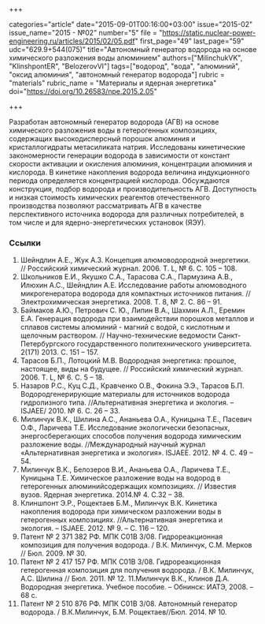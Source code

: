 +++

categories="article"
date="2015-09-01T00:16:00+03:00"
issue="2015-02"
issue_name="2015 - №02"
number="5"
file = "https://static.nuclear-power-engineering.ru/articles/2015/02/05.pdf"
first_page="49"
last_page="59"
udc="629.9+544(075)"
title="Автономный генератор водорода на основе химического разложения воды алюминием"
authors=["MilinchukVK", "KlinshpontER", "BelozerovVI"]
tags=["водород", "вода", "алюминий", "оксид алюминия", "автономный генератор водорода"]
rubric = "materials"
rubric_name = "Материалы и ядерная энергетика"
doi="https://doi.org/10.26583/npe.2015.2.05"

+++

Разработан автономный генератор водорода (АГВ) на основе химического разложения воды в гетерогенных композициях, содержащих высокодисперсный порошок алюминия и кристаллогидраты метасиликата натрия. Исследованы кинетические закономерности генерации водорода в зависимости от констант скорости активации и окисления алюминия, концентрации алюминия и кислорода. В кинетике накопления водорода величина индукционного периода определяется концентрацией кислорода. Обсуждаются конструкция, подбор водорода и производительность АГВ. Доступность и низкая стоимость химических реагентов отечественного производства позволяют рассматривать АГВ в качестве перспективного источника водорода для различных потребителей, в том числе и для ядерно-энергетических установок (ЯЭУ).

### Ссылки

1. Шейндлин А.Е., Жук А.З. Концепция алюмоводородной энергетики. // Российский химический журнал. 2006. Т. L, № 6. С. 105 – 108.
2. Школьников Е.И., Якушко C.А., Тарасова С.А., Пармузина А.В., Илюхин А.С., Шейндлин А.Е. Исследование работы алюмоводного микрогенератора водорода для компактных источников питания. // Электрохимическая энергетика. 2008. Т. 8, № 2. С. 86 – 91.
3. Баймаков А.Ю., Петрович С. Ю., Липин В.А., Шахмин А.Л., Еремин Е.А. Генерация водорода при взаимодействии порошков металлов и сплавов системы алюминий - магний с водой, с кислотным и щелочным раствором. // Научно-технические ведомости Санкт-Петербургского государственного политехнического университета. 2(171) 2013. С. 151 – 157.
4. Тарасов Б.П., Лотоцкий М.В. Водородная энергетика: прошлое, настоящее, виды на будущее. // Российский химический журнал. 2006. Т. L, № 6. С. 5 – 18.
5. Назаров Р.С., Куц С.Д., Кравченко О.В., Фокина Э.Э., Тарасов Б.П. Водородгенерирующие материалы для источников водорода гидролизного типа. //Альтернативная энергетика и экология. – ISJAEE/ 2010. № 6. С. 26 – 33.
6. Милинчук В.К., Шилина А.С., Ананьева О.А., Куницына Т.Е., Пасевич О.Ф., Ларичева Т.Е. Исследование экологически безопасных, энергосберегающих способов получения водорода химическим разложение воды. //Международный научный журнал «Альтернативная энергетика и экология». ISJAEE. 2012. № 4. С. 49 – 54.
7. Милинчук В.К., Белозеров В.И., Ананьева О.А., Ларичева Т.Е., Куницына Т.Е. Химическое разложение воды на водород в гетерогенных алюминийсодержащих композициях. // Известия вузов. Ядерная энергетика. 2014.№ 4. С.32 – 38.
8. Клиншпонт Э.Р., Рощектаев Б.М., Милинчук В.К. Кинетика накопления водорода при химическом разложении воды в гетерогенных композициях. //Альтернативная энергетика и экология. – ISJAEE. 2012. № 9. – С. 116 – 120.
9. Патент № 2 371 382 РФ. МПК С01В 3/08. Гидрореакционная композиция для получения водорода. / В.К. Милинчук, С.М. Мерков // Бюл. 2009. № 30.
10. Патент № 2 417 157 РФ. МПК С01В 3/08. Гидрореакционная гетерогенная композиция для получения водорода. / В.К. Милинчук, А.С. Шилина // Бюл. 2011. № 12.
11.Милинчук В.К., Клинов Д.А. Водородная энергетика. Учебное пособие. – Обнинск: ИАТЭ, 2008. – 68 с.
12. Патент № 2 510 876 РФ. МПК С01В 3/08. Автономный генератор водорода. / В.К.Милинчук, Б.М. Рощектаев//Бюл. 2014. № 10.